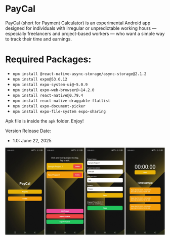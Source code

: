 # PayCal
PayCal (short for Payment Calculator) is an experimental Android app designed for individuals with irregular or unpredictable working hours — especially freelancers and project-based workers — who want a simple way to track their time and earnings.

# Required Packages:
 - `npm install @react-native-async-storage/async-storage@2.1.2`
 - `npm install expo@53.0.12`
 - `npm install expo-system-ui@~5.0.9`
 - `npm install expo-web-browser@~14.2.0`
 - `npm install react-native@0.79.4`
 - `npm install react-native-draggable-flatlist`
 - `npm install expo-document-picker`
 - `npm install expo-file-system expo-sharing`

Apk file is inside the `apk` folder. Enjoy!

Version Release Date:
- 1.0: June 22, 2025

![Preview_Image](preview.jpg)